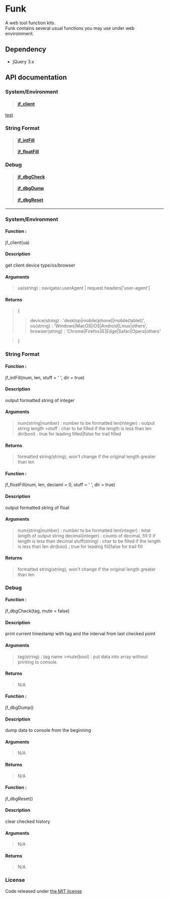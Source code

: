 
# Funk  
  
A web tool function kits.  
Funk contains several usual functions you may use under web enviromment.   
  
Dependency  
---  
* jQuery 3.x  
  
API documentation  
---  
### System/Environment  
>#### [jf_client](#jf-client)  
  
[test](#test-tt)  
  
### String Format  
>#### [jf_intFill](#jf-intfill)  
>#### [jf_floatFill](#jf-floatfill)  
  
### Debug  
>#### [jf_dbgCheck](#jf-dbgcheck)  
>#### [jf_dbgDump](#jf-dbgdump)  
>#### [jf_dbgReset](#jf-dbgreset)  
  
---  
  
### System/Environment  
  
  
<h4 id="jf-client">Function :</h4>  
jf_client(ua)  
<h4>Description</h4>  
get client device type/os/browser  
<h4>Arguments</h4>  

>ua(string) : navigator.userAgent | request.headers['user-agent']  
  
<h4>Returns</h4>

>{  
>>device(string) : 'desktop|mobile(phone)|mobile(tablet)', 
>>os(string) : 'Windows|MacOS|iOS|Android|Linux|others', 
>>browser(string) : 'Chrome|Firefox|IE|Edge|Safari|Opera|others'    

>}  
  
  
  
### String Format  
  
  
<h4 id="jf-intfill">Function :</h4>  
jf_intFill(num, len, stuff = ' ', dir = true)  
<h4>Description</h4>  
output formatted string of integer  
<h4>Arguments</h4>  

>num(string|number) : number to be formatted 
>len(integer) : output string length >stuff : char to be filled if the length is less than len 
>dir(bool) : true for leading filled|false for trail filled   

<h4>Returns</h4>  

> formatted string(string), won't change if the original length greater than len  
  
  
  
<h4 id="jf-floatfill">Function :</h4>  
jf_floatFill(num, len, deciaml = 0, stuff = ' ', dir = true)  
<h4>Description</h4>  
output formatted string of float  
<h4>Arguments</h4>  

>num(string|number) : number to be formatted 
>len(integer) : total length of output string 
>decimal(integer) : counts of decimal, fill 0 if length is less than decimal 
>stuff(string) : char to be filled if the length is less than len 
>dir(bool) ; true for leading fill|false for trail fill   

<h4>Returns</h4>  

> formatted string(string), won't change if the original length greater than len  
  
  
  
### Debug  
  
  
<h4 id="jf-dbgcheck">Function :</h4>  
jf_dbgCheck(tag, mute = false)  
<h4>Description</h4>  
print current timestamp with tag and the interval from last checked point  
<h4>Arguments</h4>  

>tag(string) : tag name >mute(bool) : put data into array without printing to console.   

<h4>Returns</h4>  

> N/A  
  
  
  
<h4 id="jf-dbgdump">Function :</h4>  
jf_dbgDump()  
<h4>Description</h4>  
dump data to console from the beginning  
<h4>Arguments</h4>  

>N/A   

<h4>Returns</h4>  

> N/A  
  
  
  
<h4 id="jf-dbgreset">Function :</h4>  
jf_dbgReset()      
<h4>Description</h4>  
clear checked history  
<h4>Arguments</h4>  

> N/A   

<h4>Returns</h4>  

> N/A  
  
  
  
  
  ### License  
Code released under [the MIT license](./LICENSE)
